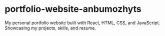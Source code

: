 # portfolio-website-anbumozhyts
My personal portfolio website built with React, HTML, CSS, and JavaScript. Showcasing my projects, skills, and resume.
